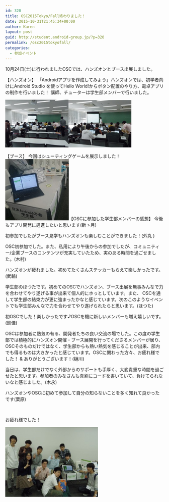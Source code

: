 ```yaml
---
id: 320
title: OSC2015Tokyo/Fall終わりました！
date: 2015-10-31T21:45:34+00:00
author: Karen
layout: post
guid: http://student.android-group.jp/?p=320
permalink: /osc2015tokyofall/
categories:
  - 参加イベント
---
```

10月24日(土)に行われましたOSCでは、ハンズオンとブース出展しました。

【ハンズオン】
「Androidアプリを作成してみよう」ハンズオンでは、初学者向けにAndroid Studio を使ってHello World!からボタン配置のやり方、電卓アプリの制作を行いました！
講師、チューターは学生部メンバーで行いました。

<a href="../images/wp-content/uploads/2015/10/IMGP1205.jpg"><img class="wp-image-321 aligncenter" src="../images/wp-content/uploads/2015/10/IMGP1205-300x225.jpg" alt="IMGP1205" width="201" height="151" /></a><a href="../images/wp-content/uploads/2015/10/IMGP1211.jpg"><img class="wp-image-322 aligncenter" src="../images/wp-content/uploads/2015/10/IMGP1211-300x225.jpg" alt="IMGP1211" width="200" height="150" /></a>

【ブース】
今回はシューティングゲームを展示しました！
<a href="../images/wp-content/uploads/2015/10/3401485056563.jpg"><img class="wp-image-324 aligncenter" src="../images/wp-content/uploads/2015/10/3401485056563-300x288.jpg" alt="3401485056563" width="202" height="194" /></a>【OSCに参加した学生部メンバーの感想】
今後もアプリ開発に邁進したいと思います(新ゝ月)

初参加でしたがブース見学もハンズオンも楽しむことができました！(外丸 )

OSC初参加でした。また、私用により午後からの参加でしたが、コミュニティー/企業ブースのコンテンツが充実していたため、実のある時間を過ごせました。(木村)

ハンズオンが疲れました。初めてたくさんステッカーもらえて楽しかったです。 (武輪)

学生部のほつたです。初めてのOSCでハンズオン、ブース出展を無事みんなで力を合わせてやり遂げる事が出来て個人的にホっとしています。また、 OSCを通して学生部の結束力が更に強まったかなと感じています。次のこのようなイベントでも学生部みんなで力を合わせてやり遂げられたらと思います。(ほつた)

初OSCでした！楽しかったです♪OSCを機に新しいメンバーも増え嬉しいです。(鈴佳)

OSCは参加者に熱気の有る、開発者たちの良い交流の場でした。この度の学生部では積極的にハンズオン開催・ブース展開を行ってくださるメンバーが居り、OSCそのものだけではなく、学生部からも熱い熱気を感じることが出来、部内でも得るものは大きかったと感じています。OSCに関わった方々、お疲れ様でした！ &amp; ありがとうございます！(樋川)

当日は、学生部だけでなく外部からのサポートも手厚く、大変貴重な時間を過ごせたと思います。参加者のみなさんも真剣にコードを書いていて、負けてられないなと感じました。(木永)

ハンズオンやOSCに初めて参加して自分の知らないことを多く知れて良かったです(栗原)

&nbsp;

お疲れ様でした！

<a href="../images/wp-content/uploads/2015/10/IMGP1224.jpg"><img class="wp-image-325 aligncenter" src="../images/wp-content/uploads/2015/10/IMGP1224-300x225.jpg" alt="IMGP1224" width="295" height="221" /></a>